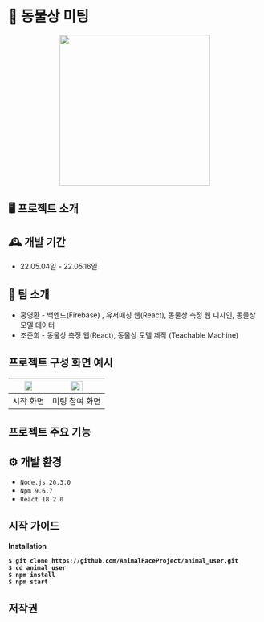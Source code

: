 🐶 동물상 미팅
=============

<p align="center">
    <img src="https://github.com/AnimalFaceProject/animal_user/assets/77156858/b08c4184-150a-49a9-8863-9c4dfc35c58b" width="300">
<!-- <img src="https://github.com/AnimalFaceProject/animal_user/assets/77156858/fb81d2f7-4b41-49b0-a284-c9c22bc02706" width="300"> -->
<!-- <img src="https://github.com/AnimalFaceProject/animal_user/assets/77156858/57f64553-522a-4f55-8f9c-935526a1fe45" width="318"> -->
</p>
    
## 🖥️ 프로젝트 소개

## 🕰️ 개발 기간
- 22.05.04일 - 22.05.16일

## 👬 팀 소개
- 홍영환 - 백엔드(Firebase) , 유저매칭 웹(React), 동물상 측정 웹 디자인, 동물상 모델 데이터 <br>
- 조준희 - 동물상 측정 웹(React), 동물상 모델 제작 (Teachable Machine)

## 프로젝트 구성 화면 예시

|<img src="https://github.com/AnimalFaceProject/animal_user/assets/77156858/c4989662-8b98-4e54-bf01-010e092d4bb6" height="100%" width="50%" >|<img src="https://github.com/AnimalFaceProject/animal_user/assets/77156858/2439bc02-9eff-456f-9a18-199524282e71" height="100%" width="50%"> |
|:---:|:---:|
|시작 화면|미팅 참여 화면|
## 프로젝트 주요 기능

## ⚙️ 개발 환경
- `Node.js 20.3.0`
- `Npm 9.6.7`
- `React 18.2.0`
## 시작 가이드

<strong>Installation

    $ git clone https://github.com/AnimalFaceProject/animal_user.git
    $ cd animal_user
    $ npm install
    $ npm start


## 저작권
</hr>
